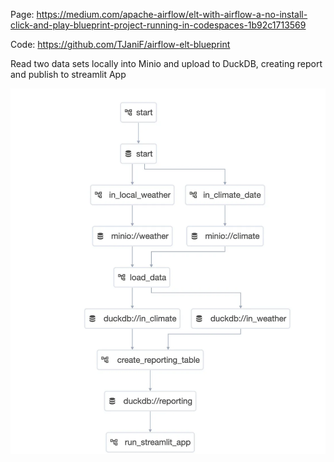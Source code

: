 Page: https://medium.com/apache-airflow/elt-with-airflow-a-no-install-click-and-play-blueprint-project-running-in-codespaces-1b92c1713569

Code: https://github.com/TJaniF/airflow-elt-blueprint

Read two data sets locally into Minio and upload to DuckDB, creating report and publish to streamlit App

![image](pics/dagflow.png)
